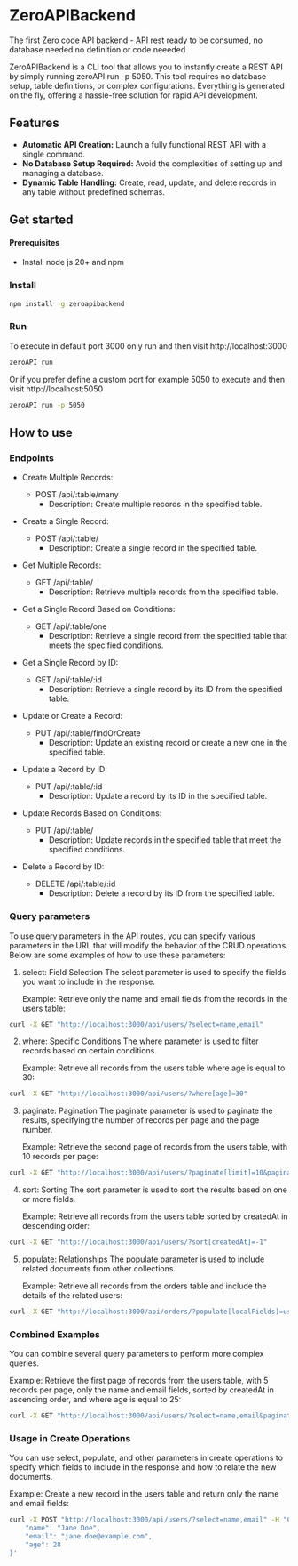 # ZeroAPIBackend

The first Zero code API backend - API rest ready to be consumed, no database needed no definition or code neeeded

ZeroAPIBackend is a CLI tool that allows you to instantly create a REST API by simply running zeroAPI run -p 5050. This
tool requires no database setup, table definitions, or complex configurations. Everything is generated on the fly,
offering a hassle-free solution for rapid API development.

## Features

* <b>Automatic API Creation:</b> Launch a fully functional REST API with a single command.
* <b>No Database Setup Required:</b>  Avoid the complexities of setting up and managing a database.
* <b>Dynamic Table Handling:</b>  Create, read, update, and delete records in any table without predefined schemas.

## Get started

#### Prerequisites

* Install node js 20+ and npm

### Install

````bash 
npm install -g zeroapibackend
````

### Run

To execute in default port 3000 only run and then visit http://localhost:3000

````bash 
zeroAPI run
````

Or if you prefer define a custom port for example 5050 to execute and then visit http://localhost:5050

````bash 
zeroAPI run -p 5050
````

## How to use

### Endpoints

- Create Multiple Records:
    - POST /api/:table/many
        - Description: Create multiple records in the specified table.


- Create a Single Record:
    - POST /api/:table/
        - Description: Create a single record in the specified table.


- Get Multiple Records:
    - GET /api/:table/
        - Description: Retrieve multiple records from the specified table.


- Get a Single Record Based on Conditions:
    - GET /api/:table/one
        - Description: Retrieve a single record from the specified table that meets the specified conditions.


- Get a Single Record by ID:
    - GET /api/:table/:id
        - Description: Retrieve a single record by its ID from the specified table.


- Update or Create a Record:
    - PUT /api/:table/findOrCreate
        - Description: Update an existing record or create a new one in the specified table.


- Update a Record by ID:
    - PUT /api/:table/:id
        - Description: Update a record by its ID in the specified table.


- Update Records Based on Conditions:
    - PUT /api/:table/
        - Description: Update records in the specified table that meet the specified conditions.


- Delete a Record by ID:
    - DELETE /api/:table/:id
        - Description: Delete a record by its ID from the specified table.

### Query parameters

To use query parameters in the API routes, you can specify various parameters in the URL that will modify the behavior
of the CRUD operations. Below are some examples of how to use these parameters:

1. select: Field Selection
   The select parameter is used to specify the fields you want to include in the response.

   Example: Retrieve only the name and email fields from the records in the users table:

```bash 
curl -X GET "http://localhost:3000/api/users/?select=name,email"
```

2. where: Specific Conditions
   The where parameter is used to filter records based on certain conditions.

   Example: Retrieve all records from the users table where age is equal to 30:

```bash 
curl -X GET "http://localhost:3000/api/users/?where[age]=30"
```

3. paginate: Pagination
   The paginate parameter is used to paginate the results, specifying the number of records per page and the page
   number.

   Example: Retrieve the second page of records from the users table, with 10 records per page:

```bash 
curl -X GET "http://localhost:3000/api/users/?paginate[limit]=10&paginate[page]=1"
```

4. sort: Sorting
   The sort parameter is used to sort the results based on one or more fields.

   Example: Retrieve all records from the users table sorted by createdAt in descending order:

```bash 
curl -X GET "http://localhost:3000/api/users/?sort[createdAt]=-1"
```

5. populate: Relationships
   The populate parameter is used to include related documents from other collections.

   Example: Retrieve all records from the orders table and include the details of the related users:

```bash 
curl -X GET "http://localhost:3000/api/orders/?populate[localFields]=userId&populate[tables]=users&populate[foreignFields]=_id"

```

### Combined Examples
You can combine several query parameters to perform more complex queries.

Example: Retrieve the first page of records from the users table, with 5 records per page, only the name and email
fields, sorted by createdAt in ascending order, and where age is equal to 25:

```bash 
curl -X GET "http://localhost:3000/api/users/?select=name,email&paginate[limit]=5&paginate[page]=0&sort[createdAt]=1&where[age]=25"
```

### Usage in Create Operations
You can use select, populate, and other parameters in create operations to specify which fields to include in the response and how to relate the new documents.

Example: Create a new record in the users table and return only the name and email fields:
```bash 
curl -X POST "http://localhost:3000/api/users/?select=name,email" -H "Content-Type: application/json" -d '{
    "name": "Jane Doe",
    "email": "jane.doe@example.com",
    "age": 28
}'

```
